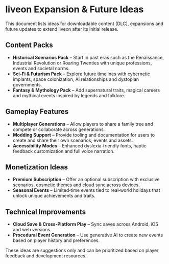 # liveon Expansion & Future Ideas

This document lists ideas for downloadable content (DLC), expansions and future updates to extend liveon after its initial release.

## Content Packs

* **Historical Scenarios Pack** – Start in past eras such as the Renaissance, Industrial Revolution or Roaring Twenties with unique professions, events and societal norms.
* **Sci‑Fi & Futurism Pack** – Explore future timelines with cybernetic implants, space colonization, AI relationships and dystopian governments.
* **Fantasy & Mythology Pack** – Add supernatural traits, magical careers and mythical events inspired by legends and folklore.

## Gameplay Features

* **Multiplayer Generations** – Allow players to share a family tree and compete or collaborate across generations.
* **Modding Support** – Provide tooling and documentation for users to create and share their own scenarios, events and assets.
* **Accessibility Modes** – Enhanced dyslexia‑friendly fonts, haptic feedback customization and full voice narration.

## Monetization Ideas

* **Premium Subscription** – Offer an optional subscription with exclusive scenarios, cosmetic themes and cloud sync across devices.
* **Seasonal Events** – Limited‑time events tied to real‑world holidays that unlock unique achievements and traits.

## Technical Improvements

* **Cloud Save & Cross‑Platform Play** – Sync saves across Android, iOS and web versions.
* **Procedural Event Generation** – Use generative AI to create new events based on player history and preferences.

These ideas are suggestions only and can be prioritized based on player feedback and development resources.